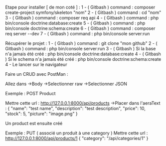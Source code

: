 Etape pour installer [ de mon coté ] :
1 - ( Gitbash ) command : composer create-project symfony/skeleton "nom"
2 - ( Gitbash ) command : cd "nom"
3 - ( Gitbash ) command : composer req api
4 - ( Gitbash ) command : php bin/console doctrine:database:create
5 - ( Gitbash ) command : php bin/console doctrine:schema:create
6 - ( Gitbash ) command : composer req server --dev
7 - ( Gitbash ) command : php bin/console server:run

Récupérer le projet :
1 - ( Gitbash ) command : git clone "mon github"
2 - ( Gitbash ) command : php bin/console server:run
3 - ( Gitbash ) Si la base n'a jamais été créé : php bin/console doctrine:database:create
4 - ( Gitbash ) Si le schema n'a jamais été créé : php bin/console doctrine:schema:create
4 - Le lancer sur le navigateur

Faire un CRUD avec PostMan :

Allez dans
->Body
->Selectionner raw
->Selectionner JSON

Exemple : POST Product

Mettre cette url : http://127.0.0.1:8000/api/products
->Placer dans l'aeraText :
 {
    "name": "test name",
    "description": "test description",
    "price": 10,
    "stock": 5,
    "picture": "image.png"
  }

  Un product est ensuite créé

Exemple : PUT ( associé un produit à une category )
Mettre cette url : http://127.0.0.1:8000/api/products/1
{
    "category": "/api/categories/1"
}